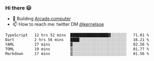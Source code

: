 ### Hi there 😃

- 🔨 Building [Arcade.computer](https://arcade.computer)
- 📫 How to reach me: twitter DM [@kernelsoe](https://twitter.com/kernelsoe)

<!--START_SECTION:waka-->

```txt
TypeScript   12 hrs 52 mins  █████████████████▓░░░░░░░   71.01 %
Dart         2 hrs 56 mins   ████░░░░░░░░░░░░░░░░░░░░░   16.21 %
YAML         27 mins         ▓░░░░░░░░░░░░░░░░░░░░░░░░   02.56 %
TOML         19 mins         ▒░░░░░░░░░░░░░░░░░░░░░░░░   01.77 %
Markdown     17 mins         ▒░░░░░░░░░░░░░░░░░░░░░░░░   01.56 %
```

<!--END_SECTION:waka-->
